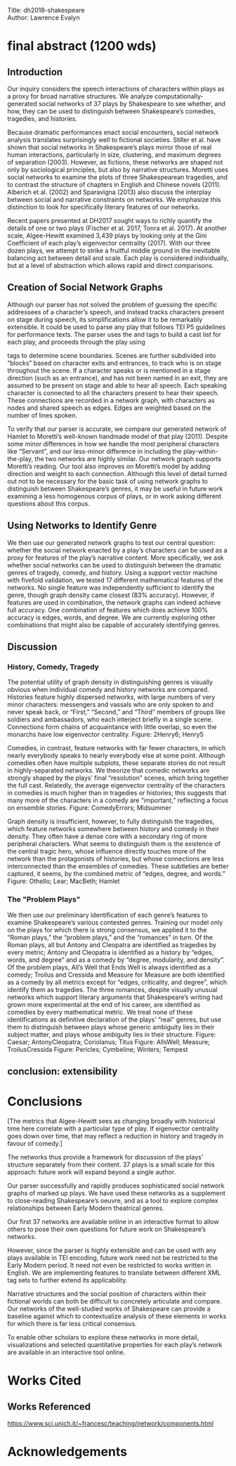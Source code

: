Title: dh2018-shakespeare  
Author: Lawrence Evalyn

# final abstract (1200 wds) #

## Introduction ##

Our inquiry considers the speech interactions of characters within plays as a proxy for broad narrative structures. We analyze computationally-generated social networks of 37 plays by Shakespeare to see whether, and how, they can be used to distinguish between Shakespeare’s comedies, tragedies, and histories.

Because dramatic performances enact social encounters, social network analysis translates surprisingly well to fictional societies. Stiller et al. have shown that social networks in Shakespeare’s plays mirror those of real human interactions, particularly in size, clustering, and maximum degrees of separation (2003). However, as fictions, these networks are shaped not only by sociological principles, but also by narrative structures. Moretti uses social networks to examine the plots of three Shakespearean tragedies, and to contrast the structure of chapters in English and Chinese novels (2011). Alberich et al. (2002) and Sparavigna (2013) also discuss the interplay between social and narrative constraints on networks. We emphasize this distinction to look for specifically literary features of our networks.

Recent papers presented at DH2017 sought ways to richly quantify the details of one or two plays (Fischer et al. 2017, Tonra et al. 2017). At another scale, Algee-Hewitt examined 3,439 plays by looking only at the Gini Coefficient of each play’s eigenvector centrality (2017). With our three dozen plays, we attempt to strike a fruitful middle ground in the inevitable balancing act between detail and scale. Each play is considered individually, but at a level of abstraction which allows rapid and direct comparisons.

## Creation of Social Network Graphs ##


Although our parser has not solved the problem of guessing the specific addressees of a character’s speech, and instead tracks characters present on stage during speech, its simplifications allow it to be remarkably extensible. It could be used to parse any play that follows TEI P5 guidelines for performance texts. The parser uses the <role> and <who> tags to build a cast list for each play, and proceeds through the play using <div> tags to determine scene boundaries. Scenes are further subdivided into “blocks” based on character exits and entrances, to track who is on stage throughout the scene. If a character speaks or is mentioned in a stage direction (such as an entrance), and has not been named in an exit, they are assumed to be present on stage and able to hear all speech. Each speaking character is connected to all the characters present to hear their speech. These connections are recorded in a network graph, with characters as nodes and shared speech as edges. Edges are weighted based on the number of lines spoken.

To verify that our parser is accurate, we compare our generated network of Hamlet to Moretti’s well-known handmade model of that play (2011). Despite some minor differences in how we handle the most peripheral characters like “Servant”, and our less-minor difference in including the play-within-the-play, the two networks are highly similar. Our network graph supports Moretti’s reading. Our tool also improves on Moretti’s model by adding direction and weight to each connection. Although this level of detail turned out not to be necessary for the basic task of using network graphs to distinguish between Shakespeare’s genres, it may be useful in future work examining a less homogenous corpus of plays, or in work asking different questions about this corpus.

## Using Networks to Identify Genre ##

We then use our generated network graphs to test our central question: whether the social network enacted by a play’s characters can be used as a proxy for features of the play’s narrative content. More specifically, we ask whether social networks can be used to distinguish between the dramatic genres of tragedy, comedy, and history. Using a support vector machine with fivefold validation, we tested 17 different mathematical features of the networks. No single feature was independently sufficient to identify the genre, though graph density came closest (83% accuracy). However, if features are used in combination, the network graphs can indeed achieve full accuracy. One combination of features which does achieve 100% accuracy is edges, words, and degree. We are currently exploring other combinations that might also be capable of accurately identifying genres.

## Discussion ##

### History, Comedy, Tragedy ###

The potential utility of graph density in distinguishing genres is visually obvious when individual comedy and history networks are compared. Histories feature highly dispersed networks, with large numbers of very minor characters: messengers and vassals who are only spoken to and never speak back, or “First,” “Second,” and “Third” members of groups like soldiers and ambassadors, who each interject briefly in a single scene. Connections form chains of acquaintance with little overlap, so even the monarchs have low eigenvector centrality.
Figure: 2Henry6; Henry5

Comedies, in contrast, feature networks with far fewer characters, in which nearly everybody speaks to nearly everybody else at some point. Although comedies often have multiple subplots, these separate stories do not result in highly-separated networks. We theorize that comedic networks are strongly shaped by the plays’ final “resolution” scenes, which bring together the full cast. Relatedly, the average eigenvector centrality of the characters in comedies is much higher than in tragedies or histories; this suggests that many more of the characters in a comedy are “important,” reflecting a focus on ensemble stories.
Figure: ComedyErrors; Midsummer
 
Graph density is insufficient, however, to fully distinguish the tragedies, which feature networks somewhere between history and comedy in their density. They often have a dense core with a secondary ring of more peripheral characters. What seems to distinguish them is the existence of the central tragic hero, whose influence directly touches more of the network than the protagonists of histories, but whose connections are less interconnected than the ensembles of comedies. These subtleties are better captured, it seems, by the combined metric of “edges, degree, and words.”
Figure: Othello; Lear; MacBeth; Hamlet

### The "Problem Plays" ###

We then use our preliminary identification of each genre’s features to examine Shakespeare’s various contested genres. Training our model only on the plays for which there is strong consensus, we applied it to the “Roman plays,” the “problem plays,” and the “romances” in turn. Of the Roman plays, all but Antony and Cleopatra are identified as tragedies by every metric; Antony and Cleopatra is identified as a history by “edges, words, and degree” and as a comedy by “degree, modularity, and density”. Of the problem plays, All’s Well that Ends Well is always identified as a comedy; Troilus and Cressida and Measure for Measure are both identified as a comedy by all metrics except for “edges, criticality, and degree”, which identify them as tragedies. The three romances, despite visually unusual networks which support literary arguments that Shakespeare’s writing had grown more experimental at the end of his career, are identified as comedies by every mathematical metric. We treat none of these identifications as definitive declaration of the plays’ “real” genres, but use them to distinguish between plays whose generic ambiguity lies in their subject matter, and plays whose ambiguity lies in their structure.
Figure: Caesar; AntonyCleopatra; Coriolanus; Titus
Figure: AllsWell; Measure; TroilusCressida
Figure: Pericles; Cymbeline; Winters; Tempest

## conclusion: extensibility ##

# Conclusions

[The metrics that Algee-Hewitt sees as changing broadly with historical time here correlate with a particular type of play. If eigenvector centrality goes down over time, that may reflect a reduction in history and tragedy in favour of comedy.]

The networks thus provide a framework for discussion of the plays’ structure separately from their content. 37 plays is a small scale for this approach: future work will expand beyond a single author.

Our parser successfully and rapidly produces sophisticated social network graphs of marked up plays. We have used these networks as a supplement to close-reading Shakespeare’s oeuvre, and as a tool to explore complex relationships between Early Modern theatrical genres.

Our first 37 networks are available online in an interactive format to allow others to pose their own questions for future work on Shakespeare’s networks.

However, since the parser is highly extensible and can be used with any plays available in TEI encoding, future work need not be restricted to the Early Modern period. It need not even be restricted to works written in English. We are implementing features to translate between different XML tag sets to further extend its applicability.

Narrative structures and the social position of characters within their fictional worlds can both be difficult to concretely articulate and compare. Our networks of the well-studied works of Shakespeare can provide a baseline against which to contextualize analysis of these elements in works for which there is far less critical consensus.

To enable other scholars to explore these networks in more detail, visualizations and selected quantitative properties for each play’s network are available in an interactive tool online.

# Works Cited #

## Works Referenced ##

https://www.sci.unich.it/~francesc/teaching/network/components.html

# Acknowledgements #